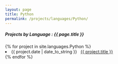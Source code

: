 ```yaml
---
layout: page
title: Python
permalink: /projects/languages/Python/
---
```


<h5> Projects by Language : {{ page.title }} </h5>

<div class="card">
{% for project in site.languages.Python %}
 <li class="language-project"><span>{{ project.date | date_to_string }}</span> &nbsp; <a href="{{ project.url }}">{{ project.title }}</a></li>
{% endfor %}
</div>